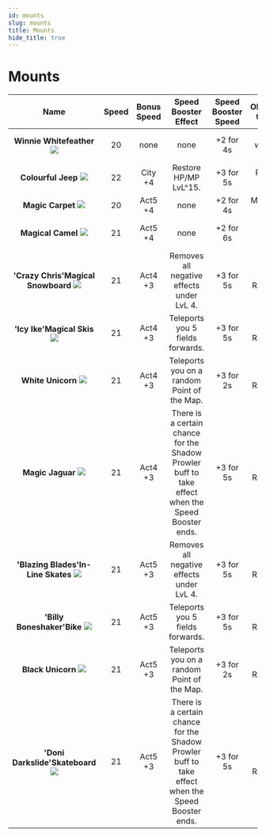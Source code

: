 ```yaml
---
id: mounts
slug: mounts
title: Mounts
hide_title: true
---
```


# Mounts

|                                      Name                                       | Speed | Bonus Speed |                                       Speed Booster Effect                                        | Speed Booster Speed |   Obtainable through   |
|:-------------------------------------------------------------------------------:|:-----:|:-----------:|:-------------------------------------------------------------------------------------------------:|:-------------------:|:----------------------:|
|          **Winnie Whitefeather** ![](https://i.imgur.com/qD7Bcpv.png)           |  20   |    none     |                                               none                                                |    +2 for 4s     |          Level 1 welcome box          |
|             **Colourful Jeep** ![](https://i.imgur.com/X7u7axf.png)             |  22   |   City +4   |                                       Restore HP/MP LvL^15.                                       |    +3 for 5s     |      Rainbow Shop      |
|              **Magic Carpet** ![](https://i.imgur.com/badHZa8.png)              |  20   |   Act5 +4   |                                               none                                                |    +2 for 4s     |   Mysterious Relict    |
|             **Magical Camel** ![](https://i.imgur.com/HJg3uKj.png)              |  21   |   Act5 +4   |                                               none                                                |    +2 for 6s     |   Morph Scrolls only   |
|     **'Crazy Chris'Magical Snowboard** ![](https://i.imgur.com/mhcAmDH.png)     |  21   |   Act4 +3   |                             Removes all negative effects under LvL 4.                             |    +3 for 5s     |      A4 Raidboxes      |
|         **'Icy Ike'Magical Skis** ![](https://i.imgur.com/s5LEcG7.png)          |  21   |   Act4 +3   |                                 Teleports you 5 fields forwards.                                  |    +3 for 5s     |      A4 Raidboxes      |
|             **White Unicorn** ![](https://i.imgur.com/yqUCkaD.png)              |  21   |   Act4 +3   |                            Teleports you on a random Point of the Map.                            |    +3 for 2s     |      A4 Raidboxes      |
|              **Magic Jaguar** ![](https://i.imgur.com/Z5hyZhQ.png)              |  21   |   Act4 +3   | There is a certain chance for the Shadow Prowler buff to take effect when the Speed Booster ends. |    +3 for 5s     |      A4 Raidboxes      |
|     **'Blazing Blades'In-Line Skates** ![](https://i.imgur.com/CzTz2CR.png)     |  21   |   Act5 +3   |                             Removes all negative effects under LvL 4.                             |    +3 for 5s     |     A5.2 Raidboxes     |
|         **'Billy Boneshaker'Bike** ![](https://i.imgur.com/dJe4EoV.png)         |  21   |   Act5 +3   |                                 Teleports you 5 fields forwards.                                  |    +3 for 5s     |     A5.2 Raidboxes     |
|             **Black Unicorn** ![](https://i.imgur.com/12nyUeq.png)              |  21   |   Act5 +3   |                            Teleports you on a random Point of the Map.                            |    +3 for 2s     |     A5.2 Raidboxes     |
|       **'Doni Darkslide'Skateboard** ![](https://i.imgur.com/Nea4YkQ.png)       |  21   |   Act5 +3   | There is a certain chance for the Shadow Prowler buff to take effect when the Speed Booster ends. |    +3 for 5s     | Shop + A5.2 Raidboxes  |
